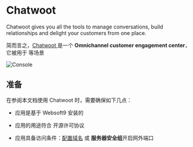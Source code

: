 # Chatwoot 

Chatwoot gives you all the tools to manage conversations, build relationships and delight your customers from one place.

简而言之，[Chatwoot ](https://www.chatwoot.com/) 是一个 **Omnichannel customer engagement center**，它被用于   等场景


![Console](https://libs.websoft9.com/Websoft9/DocsPicture/zh/chatwoot/chatwoot-gui-websoft9.webp)


## 准备

在参阅本文档使用 Chatwoot  时，需要确保如下几点：

- 应用是基于 Websoft9 安装的

- 应用的用途符合 [](https://some_license_url) 开源许可协议

- 应用具备访问条件：[配置域名](./guide/appsetdomain) 或 **服务器安全组**开启网外端口